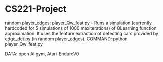 # CS221-Project

  random player_edges:
    player_Qw_feat.py - Runs a simulation (currently hardcoded for 5 simulations
                        of 1000 maxiterations) of QLearning function approximation.
                        It uses the feature extraction of detecting cars
                        provided by edge_det.py (in random player_edges).
                        COMMAND: python player_Qw_feat.py

DATA: open AI gym, Atari-EnduroV0
